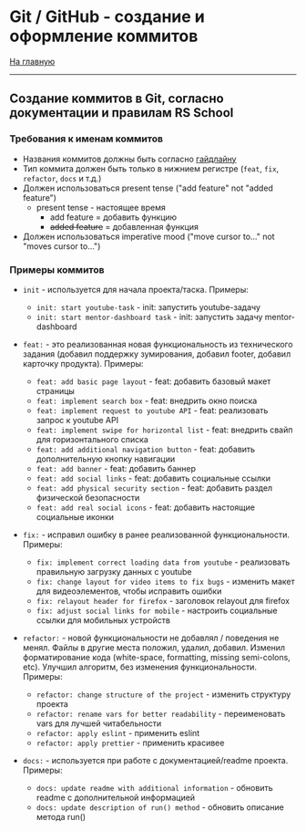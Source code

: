 # Git / GitHub - создание и оформление коммитов
[На главную](../../README.md)
___

## Создание коммитов в Git, согласно документации и правилам RS School ##

### Требования к именам коммитов ###
- Названия коммитов должны быть согласно [гайдлайну](https://www.conventionalcommits.org/en/v1.0.0/)
- Тип коммита должен быть только в нижнием регистре (`feat`, `fix`, `refactor`, `docs` и т.д.)
- Должен использоваться present tense ("add feature" not "added feature")
    - present tense - настоящее время
        - add feature = добавить функцию
        - ~~added feature~~ = добавленная функция
- Должен использоваться imperative mood ("move cursor to..." not "moves cursor to...")

### Примеры коммитов ###
 - `init` - используется для начала проекта/таска. 
 Примеры: 
    - `init: start youtube-task` - init: запустить youtube-задачу
    - `init: start mentor-dashboard task` - init: запустить задачу mentor-dashboard

 - `feat:` - это реализованная новая функциональность из технического задания (добавил поддержку зумирования, добавил footer, добавил карточку продукта). 
 Примеры:
    - `feat: add basic page layout` - feat: добавить базовый макет страницы
    - `feat: implement search box` - feat: внедрить окно поиска
    - `feat: implement request to youtube API` - feat: реализовать запрос к youtube API
    - `feat: implement swipe for horizontal list` - feat: внедрить свайп для горизонтального списка
    - `feat: add additional navigation button` - feat: добавить дополнительную кнопку навигации
    - `feat: add banner` - feat: добавить баннер
    - `feat: add social links` - feat: добавить социальные ссылки
    - `feat: add physical security section` - feat: добавить раздел физической безопасности
    - `feat: add real social icons` - feat: добавить настоящие социальные иконки

- `fix:` - исправил ошибку в ранее реализованной функциональности. Примеры:
    - `fix: implement correct loading data from youtube` - реализовать правильную загрузку данных с youtube
    - `fix: change layout for video items to fix bugs` - изменить макет для видеоэлементов, чтобы исправить ошибки
    - `fix: relayout header for firefox` - заголовок relayout для firefox
    - `fix: adjust social links for mobile` - настроить социальные ссылки для мобильных устройств


- `refactor:` - новой функциональности не добавлял / поведения не менял. Файлы в другие места положил, удалил, добавил. Изменил форматирование кода (white-space, formatting, missing semi-colons, etc). Улучшил алгоритм, без изменения функциональности. 
Примеры:
    - `refactor: change structure of the project` - изменить структуру проекта
    - `refactor: rename vars for better readability` - переименовать vars для лучшей читабельности
    - `refactor: apply eslint` - применить eslint
    - `refactor: apply prettier` - применить красивее

- `docs:` - используется при работе с документацией/readme проекта. 
Примеры:
    - `docs: update readme with additional information` - обновить readme с дополнительной информацией
    - `docs: update description of run() method` - обновить описание метода run()